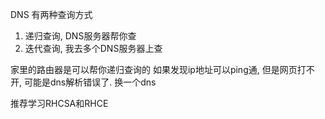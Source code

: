 
DNS 有两种查询方式
1. 递归查询, DNS服务器帮你查
2. 迭代查询, 我去多个DNS服务器上查

家里的路由器是可以帮你递归查询的
如果发现ip地址可以ping通, 但是网页打不开, 可能是dns解析错误了. 换一个dns

推荐学习RHCSA和RHCE
